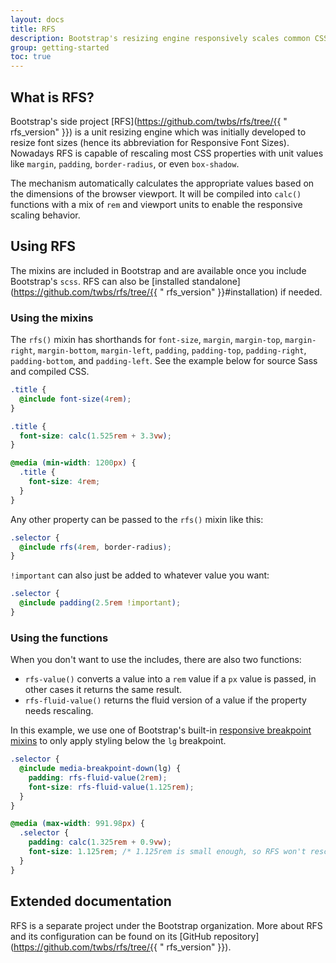 ```yaml
---
layout: docs
title: RFS
description: Bootstrap's resizing engine responsively scales common CSS properties to better utilize available space across viewports and devices.
group: getting-started
toc: true
---
```


## What is RFS?

Bootstrap's side project [RFS](https://github.com/twbs/rfs/tree/{{ "
rfs_version" }}) is a unit resizing engine which was initially developed to
resize font sizes (hence its abbreviation for Responsive Font Sizes). Nowadays
RFS is capable of rescaling most CSS properties with unit values like `margin`,
`padding`, `border-radius`, or even `box-shadow`.

The mechanism automatically calculates the appropriate values based on the
dimensions of the browser viewport. It will be compiled into `calc()` functions
with a mix of `rem` and viewport units to enable the responsive scaling
behavior.

## Using RFS

The mixins are included in Bootstrap and are available once you include
Bootstrap's `scss`. RFS can also
be [installed standalone](https://github.com/twbs/rfs/tree/{{ "
rfs_version" }}#installation) if needed.

### Using the mixins

The `rfs()` mixin has shorthands for `font-size`, `margin`, `margin-top`,
`margin-right`, `margin-bottom`, `margin-left`, `padding`, `padding-top`,
`padding-right`, `padding-bottom`, and `padding-left`. See the example below for
source Sass and compiled CSS.

```scss
.title {
  @include font-size(4rem);
}
```

```css
.title {
  font-size: calc(1.525rem + 3.3vw);
}

@media (min-width: 1200px) {
  .title {
    font-size: 4rem;
  }
}
```

Any other property can be passed to the `rfs()` mixin like this:

```scss
.selector {
  @include rfs(4rem, border-radius);
}
```

`!important` can also just be added to whatever value you want:

```scss
.selector {
  @include padding(2.5rem !important);
}
```

### Using the functions

When you don't want to use the includes, there are also two functions:

- `rfs-value()` converts a value into a `rem` value if a `px` value is passed,
  in other cases it returns the same result.
- `rfs-fluid-value()` returns the fluid version of a value if the property needs
  rescaling.

In this example, we use one of Bootstrap's
built-in [responsive breakpoint mixins](../layout/breakpoints.md)
to only apply styling below the `lg` breakpoint.

```scss
.selector {
  @include media-breakpoint-down(lg) {
    padding: rfs-fluid-value(2rem);
    font-size: rfs-fluid-value(1.125rem);
  }
}
```

```css
@media (max-width: 991.98px) {
  .selector {
    padding: calc(1.325rem + 0.9vw);
    font-size: 1.125rem; /* 1.125rem is small enough, so RFS won't rescale this */
  }
}
```

## Extended documentation

RFS is a separate project under the Bootstrap organization. More about RFS and
its configuration can be found on
its [GitHub repository](https://github.com/twbs/rfs/tree/{{ "
rfs_version" }}).
